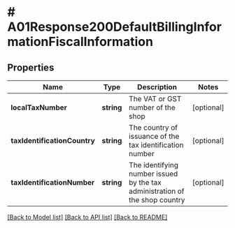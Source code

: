 # # A01Response200DefaultBillingInformationFiscalInformation

## Properties

Name | Type | Description | Notes
------------ | ------------- | ------------- | -------------
**localTaxNumber** | **string** | The VAT or GST number of the shop | [optional]
**taxIdentificationCountry** | **string** | The country of issuance of the tax identification number | [optional]
**taxIdentificationNumber** | **string** | The identifying number issued by the tax administration of the shop country | [optional]

[[Back to Model list]](../../README.md#models) [[Back to API list]](../../README.md#endpoints) [[Back to README]](../../README.md)
